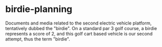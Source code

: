 # birdie-planning
Documents and media related to the second electric vehicle platform, tentatively dubbed the "birdie". On a standard par 3 golf course, a birdie represents a score of 2, and this golf cart based vehicle is our second attempt, thus the term "birdie".
